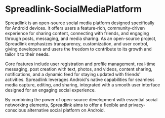# Spreadlink-SocialMediaPlatform
Spreadlink is an open-source social media platform designed specifically for Android devices. It offers users a feature-rich, community-driven experience for sharing content, connecting with friends, and engaging through posts, messaging, and media sharing. As an open-source project, Spreadlink emphasizes transparency, customization, and user control, giving developers and users the freedom to contribute to its growth and tailor it to their needs.

Core features include user registration and profile management, real-time messaging, post creation with text, photos, and videos, content sharing, notifications, and a dynamic feed for staying updated with friends' activities. Spreadlink leverages Android's native capabilities for seamless media capture, editing, and sharing, integrated with a smooth user interface designed for an engaging social experience.

By combining the power of open-source development with essential social networking elements, Spreadlink aims to offer a flexible and privacy-conscious alternative social platform on Android.

